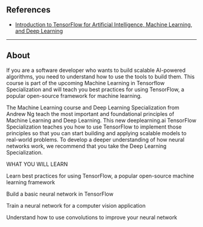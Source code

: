 ## References
* [Introduction to TensorFlow for Artificial Intelligence, Machine Learning, and Deep Learning](https://www.coursera.org/learn/introduction-tensorflow)

-----------------------------------------------------------------------------------------------------------------------

## About

If you are a software developer who wants to build scalable AI-powered algorithms, you need to understand how to use the tools to build them. This course is part of the upcoming Machine Learning in Tensorflow Specialization and will teach you best practices for using TensorFlow, a popular open-source framework for machine learning. 

The Machine Learning course and Deep Learning Specialization from Andrew Ng teach the most important and foundational principles of Machine Learning and Deep Learning. This new deeplearning.ai TensorFlow Specialization teaches you how to use TensorFlow to implement those principles so that you can start building and applying scalable models to real-world problems. To develop a deeper understanding of how neural networks work, we recommend that you take the Deep Learning Specialization.

WHAT YOU WILL LEARN

Learn best practices for using TensorFlow, a popular open-source machine learning framework

Build a basic neural network in TensorFlow

Train a neural network for a computer vision application

Understand how to use convolutions to improve your neural network
